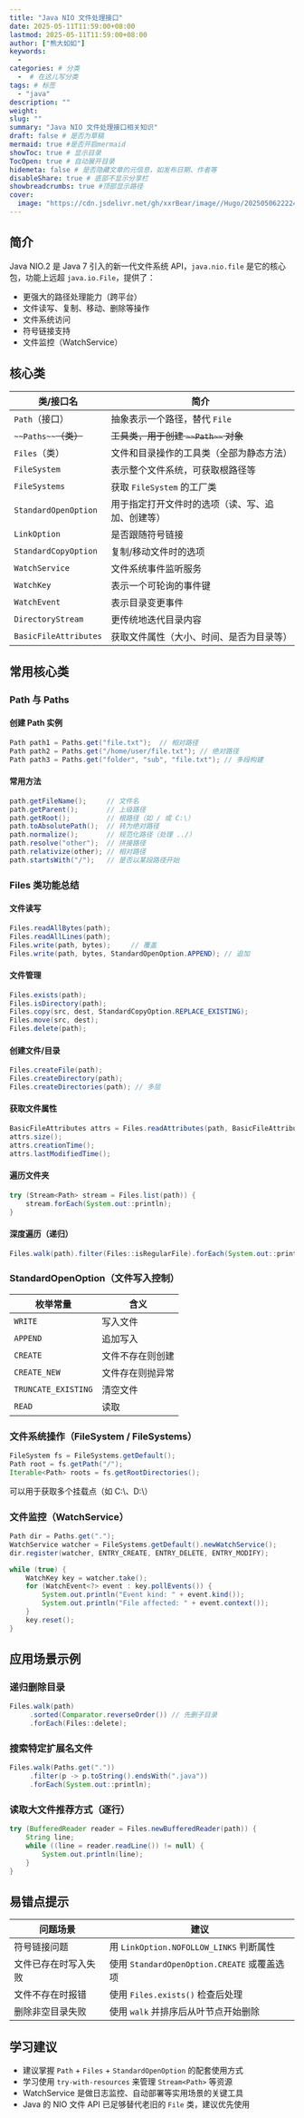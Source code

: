 ```yaml
---
title: "Java NIO 文件处理接口"
date: 2025-05-11T11:59:00+08:00
lastmod: 2025-05-11T11:59:00+08:00
author: ["熊大如如"]
keywords:
  -
categories: # 分类
  -  # 在这儿写分类
tags: # 标签
  - "java"
description: ""
weight:
slug: ""
summary: "Java NIO 文件处理接口相关知识"
draft: false # 是否为草稿
mermaid: true #是否开启mermaid
showToc: true # 显示目录
TocOpen: true # 自动展开目录
hidemeta: false # 是否隐藏文章的元信息，如发布日期、作者等
disableShare: true # 底部不显示分享栏
showbreadcrumbs: true #顶部显示路径
cover:
  image: "https://cdn.jsdelivr.net/gh/xxrBear/image//Hugo/202505062222488.png" # 文章的图片
---
```


## 简介

Java NIO.2 是 Java 7 引入的新一代文件系统 API，`java.nio.file` 是它的核心包，功能上远超 `java.io.File`，提供了：

- 更强大的路径处理能力（跨平台）
- 文件读写、复制、移动、删除等操作
- 文件系统访问
- 符号链接支持
- 文件监控（WatchService）

## 核心类

| 类/接口名             | 简介                                             |
| --------------------- | ------------------------------------------------ |
| `Path`（接口）        | 抽象表示一个路径，替代 `File`                    |
| `~~Paths~~`~~（类）~~ | ~~工具类，用于创建 ~~`~~Path~~`~~ 对象~~         |
| `Files`（类）         | 文件和目录操作的工具类（全部为静态方法）         |
| `FileSystem`          | 表示整个文件系统，可获取根路径等                 |
| `FileSystems`         | 获取 `FileSystem` 的工厂类                       |
| `StandardOpenOption`  | 用于指定打开文件时的选项（读、写、追加、创建等） |
| `LinkOption`          | 是否跟随符号链接                                 |
| `StandardCopyOption`  | 复制/移动文件时的选项                            |
| `WatchService`        | 文件系统事件监听服务                             |
| `WatchKey`            | 表示一个可轮询的事件键                           |
| `WatchEvent`          | 表示目录变更事件                                 |
| `DirectoryStream`     | 更传统地迭代目录内容                             |
| `BasicFileAttributes` | 获取文件属性（大小、时间、是否为目录等）         |

## 常用核心类

### Path 与 Paths

#### 创建 Path 实例

```java
Path path1 = Paths.get("file.txt");  // 相对路径
Path path2 = Paths.get("/home/user/file.txt"); // 绝对路径
Path path3 = Paths.get("folder", "sub", "file.txt"); // 多段构建
```

#### 常用方法

```java
path.getFileName();     // 文件名
path.getParent();       // 上级路径
path.getRoot();         // 根路径（如 / 或 C:\）
path.toAbsolutePath();  // 转为绝对路径
path.normalize();       // 规范化路径（处理 ../）
path.resolve("other");  // 拼接路径
path.relativize(other); // 相对路径
path.startsWith("/");   // 是否以某段路径开始
```

### Files 类功能总结

#### 文件读写

```java
Files.readAllBytes(path);
Files.readAllLines(path);
Files.write(path, bytes);     // 覆盖
Files.write(path, bytes, StandardOpenOption.APPEND); // 追加
```

#### 文件管理

```java
Files.exists(path);
Files.isDirectory(path);
Files.copy(src, dest, StandardCopyOption.REPLACE_EXISTING);
Files.move(src, dest);
Files.delete(path);
```

#### 创建文件/目录

```java
Files.createFile(path);
Files.createDirectory(path);
Files.createDirectories(path); // 多层
```

#### 获取文件属性

```java
BasicFileAttributes attrs = Files.readAttributes(path, BasicFileAttributes.class);
attrs.size();
attrs.creationTime();
attrs.lastModifiedTime();
```

#### 遍历文件夹

```java
try (Stream<Path> stream = Files.list(path)) {
    stream.forEach(System.out::println);
}
```

#### 深度遍历（递归）

```java
Files.walk(path).filter(Files::isRegularFile).forEach(System.out::println);
```

### StandardOpenOption（文件写入控制）

| 枚举常量            | 含义             |
| ------------------- | ---------------- |
| `WRITE`             | 写入文件         |
| `APPEND`            | 追加写入         |
| `CREATE`            | 文件不存在则创建 |
| `CREATE_NEW`        | 文件存在则抛异常 |
| `TRUNCATE_EXISTING` | 清空文件         |
| `READ`              | 读取             |

### 文件系统操作（FileSystem / FileSystems）

```java
FileSystem fs = FileSystems.getDefault();
Path root = fs.getPath("/");
Iterable<Path> roots = fs.getRootDirectories();
```

可以用于获取多个挂载点（如 C:\、D:\）

### 文件监控（WatchService）

```java
Path dir = Paths.get(".");
WatchService watcher = FileSystems.getDefault().newWatchService();
dir.register(watcher, ENTRY_CREATE, ENTRY_DELETE, ENTRY_MODIFY);

while (true) {
    WatchKey key = watcher.take();
    for (WatchEvent<?> event : key.pollEvents()) {
        System.out.println("Event kind: " + event.kind());
        System.out.println("File affected: " + event.context());
    }
    key.reset();
}
```

## 应用场景示例

### 递归删除目录

```java
Files.walk(path)
     .sorted(Comparator.reverseOrder()) // 先删子目录
     .forEach(Files::delete);
```

### 搜索特定扩展名文件

```java
Files.walk(Paths.get("."))
     .filter(p -> p.toString().endsWith(".java"))
     .forEach(System.out::println);
```

### 读取大文件推荐方式（逐行）

```java
try (BufferedReader reader = Files.newBufferedReader(path)) {
    String line;
    while ((line = reader.readLine()) != null) {
        System.out.println(line);
    }
}
```

## 易错点提示

| 问题场景             | 建议                                        |
| -------------------- | ------------------------------------------- |
| 符号链接问题         | 用 `LinkOption.NOFOLLOW_LINKS` 判断属性     |
| 文件已存在时写入失败 | 使用 `StandardOpenOption.CREATE` 或覆盖选项 |
| 文件不存在时报错     | 使用 `Files.exists()` 检查后处理            |
| 删除非空目录失败     | 使用 `walk` 并排序后从叶节点开始删除        |

## 学习建议

- 建议掌握 `Path` + `Files` + `StandardOpenOption` 的配套使用方式
- 学习使用 `try-with-resources` 来管理 `Stream<Path>` 等资源
- WatchService 是做日志监控、自动部署等实用场景的关键工具
- Java 的 NIO 文件 API 已足够替代老旧的 `File` 类，建议优先使用
